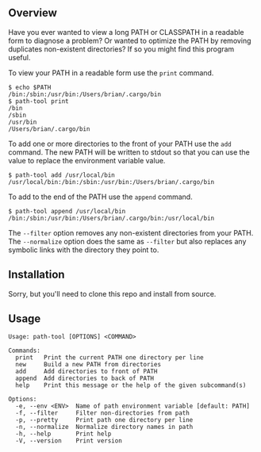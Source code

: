 ## Overview

Have you ever wanted to view a long PATH or CLASSPATH in a readable form
to diagnose a problem?  Or wanted to optimize the PATH by removing duplicates
non-existent directories?  If so you might find this program useful.

To view your PATH in a readable form use the `print` command.

```shell
$ echo $PATH
/bin:/sbin:/usr/bin:/Users/brian/.cargo/bin
$ path-tool print
/bin
/sbin
/usr/bin
/Users/brian/.cargo/bin
```

To add one or more directories to the front of your PATH use the `add` command.
The new PATH will be written to stdout so that you can use the value to replace
the environment variable value.

```shell
$ path-tool add /usr/local/bin
/usr/local/bin:/bin:/sbin:/usr/bin:/Users/brian/.cargo/bin
```

To add to the end of the PATH use the `append` command.

```shell
$ path-tool append /usr/local/bin
/bin:/sbin:/usr/bin:/Users/brian/.cargo/bin:/usr/local/bin
```

The `--filter` option removes any non-existent directories from your PATH.
The `--normalize` option does the same as `--filter` but also replaces any symbolic links
with the directory they point to.

## Installation

Sorry, but you'll need to clone this repo and install from source.

## Usage

```
Usage: path-tool [OPTIONS] <COMMAND>

Commands:
  print   Print the current PATH one directory per line
  new     Build a new PATH from directories
  add     Add directories to front of PATH
  append  Add directories to back of PATH
  help    Print this message or the help of the given subcommand(s)

Options:
  -e, --env <ENV>  Name of path environment variable [default: PATH]
  -f, --filter     Filter non-directories from path
  -p, --pretty     Print path one directory per line
  -n, --normalize  Normalize directory names in path
  -h, --help       Print help
  -V, --version    Print version
```

